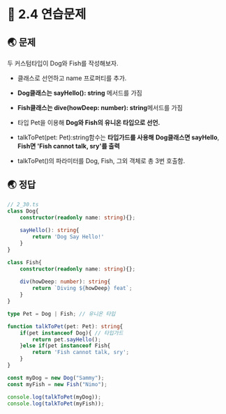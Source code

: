# 🐳 2.4 연습문제

## 🌏 문제

두 커스텀타입이 Dog와 Fish를 작성해보자.

* 클래스로 선언하고 name 프로퍼티를 추가.

* **Dog클래스는 sayHello(): string** 메서드를 가짐
* **Fish클래스는 dive(howDeep: number): string**메서드를 가짐
* 타입 Pet을 이용해 **Dog와 Fish의 유니온 타입으로 선언.**
* talkToPet(pet: Pet):string함수는 **타입가드를 사용해** **Dog클래스면 sayHello**, **Fish면 'Fish cannot talk, sry'를 출력**
* talkToPet()의 파라미터를 Dog, Fish, 그외 객체로 총 3번 호출함.



## 🌏 정답

```typescript
// 2_30.ts
class Dog{
    constructor(readonly name: string){};
    
    sayHello(): string{
        return 'Dog Say Hello!'
    }
}

class Fish{
	constructor(readonly name: string){};
    
    div(howDeep: number): string{
        return `Diving ${howDeep} feat`;
    }
}

type Pet = Dog | Fish; // 유니온 타입

function talkToPet(pet: Pet): string{
    if(pet instanceof Dog){ // 타입가드
        return pet.sayHello();
    }else if(pet instanceof Fish{
        return 'Fish cannot talk, sry';
    }
}

const myDog = new Dog("Sammy");
const myFish = new Fish("Nimo");

console.log(talkToPet(myDog));
console.log(talkToPet(myFish));
```





